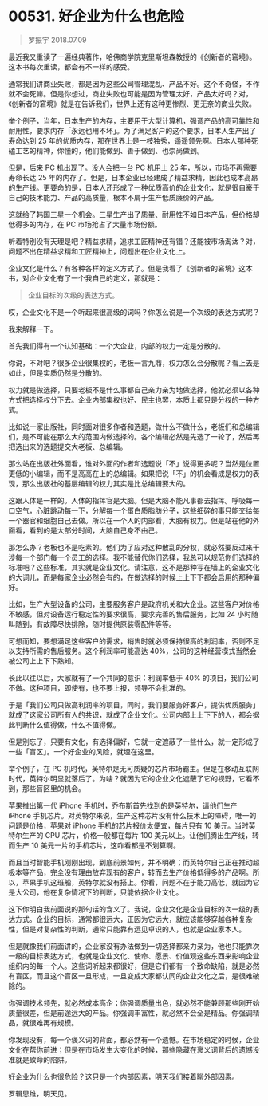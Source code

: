 # 00531. 好企业为什么也危险

> 罗振宇 2018.07.09

最近我又重读了一遍经典著作，哈佛商学院克里斯坦森教授的《创新者的窘境》。这本书每次重读，都会有不一样的感受。

通常我们讲商业失败，都是因为这些公司管理混乱、产品不好。这个不奇怪，不作就不会死嘛。但是你想过，商业失败也可能是因为管理太好，产品太好吗？对，《创新者的窘境》就是在告诉我们，世界上还有这种更惨烈、更无奈的商业失败。

举个例子，当年，日本生产的内存，主要用于大型计算机，强调产品的高可靠性和耐用性，要求内存「永远也用不坏」。为了满足客户的这个要求，日本人生产出了寿命达到 25 年的优质内存，那在世界上是一枝独秀，遥遥领先啊。日本人那种死磕工艺的精神，你懂的，他们能做到、善于做到、也崇尚做到。

但是，后来 PC 机出现了。没人会把一台 PC 机用上 25 年，所以，市场不再需要寿命长达 25 年的内存了。但是，日本企业已经建成了精益求精，因此也成本高昂的生产线。更要命的是，日本人还形成了一种优质高价的企业文化，就是很自豪于自己的技术能力、产品的高质量，根本不屑于生产低质廉价的产品。

这就给了韩国三星一个机会。三星生产出了质量、耐用性不如日本产品，但价格却低得多的内存，在 PC 市场抢占了大量市场份额。

听着特别没有天理是吧？精益求精，追求工匠精神还有错？还能被市场淘汰？对，问题不出在精益求精和工匠精神上，问题出在企业文化上。

企业文化是什么？有各种各样的定义方式了。但是我看了《创新者的窘境》这本书，对企业文化有了一个我自己的定义，那就是：

> 企业目标的次级的表达方式。

哎，企业文化不是一个听起来很高级的词吗？你怎么说是一个次级的表达方式呢？

我来解释一下。

首先我们得有一个认知基础：一个大企业，内部的权力一定是分散的。

你说，不对吧？很多企业很集权的，老板一言九鼎，权力怎么会分散呢？看上去是如此，但是实质仍然是分散的。

权力就是做选择，只要老板不是什么事都自己亲力亲为地做选择，他就必须以各种方式把选择权分下去。企业内部集权也好、民主也罢，本质上都只是分权的一种方式。

比如说一家出版社，同时面对很多作者和选题，做什么不做什么，老板们和总编辑们，是不可能在那么大的范围内做选择的。各个编辑必然是先选了一轮了，然后再把选出来的选题提交大老板、总编辑。

那么站在出版社外面看，谁对外面的作者和选题说「不」说得更多呢？当然是位置更低的小编辑，而不是高高在上的总编辑。如果把说「不」的机会看成是权力的表现，那么出版社的基层编辑的权力其实是比总编辑要大的。

这跟人体是一样的。人体的指挥官是大脑。但是大脑不能凡事都去指挥。呼吸每一口空气，心脏跳动每一下，分解每一个蛋白质脂肪分子，这些细碎的事只能交给每一个器官和细胞自己去做。所以在一个人的内部看，大脑有权力。但是站在他的外面看，看到的是大部分时间，大脑自己身不由己。

那怎么办？老板也不是吃素的。他们为了应对这种散乱的分权，就必然要反过来干涉每一个部门每一个员工的选择。我不能替代你们选择，我总可以规范你们选择的标准吧？这些标准，其实就是企业文化。请注意，这不是那种写在墙上的企业文化的大词儿，而是每家企业必然会有的，在做选择的时候上上下下都会启用的那种偏好。

比如，生产大型设备的公司，主要服务客户是政府机关和大企业。这些客户对价格不敏感，但对设备运行稳定性的要求很高，要求完善的售后服务，比如 24 小时随叫随到，有故障尽快排除，随时提供原装零配件等等。

可想而知，要想满足这些客户的需求，销售时就必须保持很高的利润率，否则不足以支持所需的售后服务。这个利润率可能高达 40%，公司的这种经营模式当然会被公司上上下下熟知。

长此以往以后，大家就有了一个共同的意识：利润率低于 40% 的项目，我们公司不做。这种项目，即使有，也不要上报，领导不会批准的。

于是「我们公司只做高利润率的项目，同时，我们要服务好客户，提供优质服务」就成了这家公司所有人的共识，就成了企业文化。公司内部上上下下的人，都会据此判断什么值得做，什么不值得做。

但是别忘了，只要有文化，有选择偏好，它就一定遮蔽了一些什么，就一定形成了一些「盲区」。一个好企业的风险，就埋在这里。

举个例子，在 PC 机时代，英特尔是无可质疑的芯片市场霸主。但是在移动互联网时代，英特尔明显就落后了。为啥？就因为它的企业文化遮蔽了它的视野，它看不到，那些盲区里的机会。

苹果推出第一代 iPhone 手机时，乔布斯首先找到的是英特尔，请他们生产 iPhone 手机芯片。对英特尔来说，生产这种芯片没有什么技术上的障碍，唯一的问题是价格，苹果对 iPhone 手机的芯片报价太便宜，每片只有 10 美元。当时英特尔生产的 CPU 芯片，价格一般都在每片 100 美元以上。让他们腾出生产线，转而生产 10 美元一片的手机芯片，这咋看都是不划算啊。

而且当时智能手机刚刚出现，到底前景如何，并不明确；而英特尔自己正在推动超极本等产品，完全没有理由放弃现有的客户，转而去生产价格低得多的产品啊。所以，苹果手机这班船，英特尔就没有搭上。你看，问题不在于能力高低，就因为它是大公司，他在复杂情况下的判断，只能依据企业文化。

这下你明白我前面说的那句话的含义了。我说，企业文化是企业目标的次一级的表达方式。企业的目标，通常都很远大，正因为它远大，就应该能够穿越各种复杂性，但是对复杂性的判断，通常只能靠有远见卓识的人，也就是企业家本人。

但是就像我们前面讲的，企业家没有办法做到一切选择都亲力亲为，他也只能靠次一级的目标表达方式，也就是企业文化、使命、愿景、价值观这些东西来影响企业组织内的每一个人。这些词听起来都很好，但是它们都有一个致命缺陷，就是必然有盲区，而且这个盲区一旦形成，一旦变成大家都认同的企业文化之后，是很难破除的。

你强调技术领先，就必然成本高企；你强调质量出色，就必然不能兼顾那些刚开始质量很差，但是前途远大的产品。你强调丰富性，就必然不会全是精品。你强调精品，就很难再有规模。

你发现没有，每一个褒义词的背面，都必然有一个遗憾。在市场稳定的时候，企业文化在帮你前进；但是在市场发生大变化的时候，那些隐藏在褒义词背后的遗憾没准就是致命的陷阱。

好企业为什么也很危险？这只是一个内部因素，明天我们接着聊外部因素。

罗辑思维，明天见。